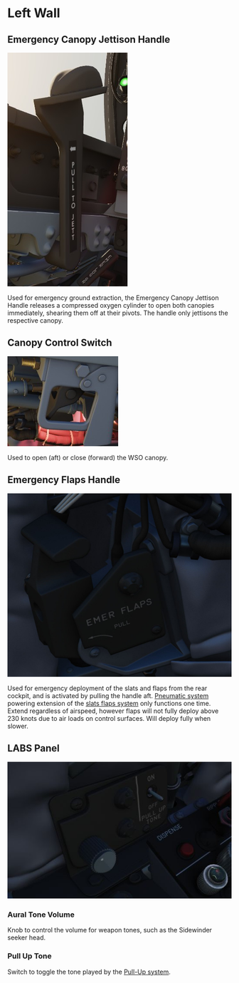 # Left Wall

## Emergency Canopy Jettison Handle

![CanJet](../../../img/wso_canopy_jettison.jpg)

Used for emergency ground extraction, the Emergency Canopy Jettison Handle
releases a compressed oxygen cylinder to open both canopies immediately,
shearing them off at their pivots. The handle only jettisons the respective canopy.

## Canopy Control Switch

![Canopy Control Switch](../../../img/wso_canopy_handle.jpg)

Used to open (aft) or close (forward) the WSO canopy.

## Emergency Flaps Handle

![wso_emergency_flaps_handle](../../../img/wso_emergency_flaps_handle.jpg)

Used for emergency deployment of the slats and flaps from the rear cockpit, and
is activated by pulling the handle aft. [Pneumatic system](../../../systems/pneumatics.md) powering
extension of
the [slats flaps system](../../../systems/flight_controls_gear/flight_controls.md#slats-flap-system)
only functions one time. Extend regardless of airspeed, however flaps will not fully deploy above
230 knots due to air loads on control surfaces. Will deploy fully when slower.

## LABS Panel

![wso_labs_panel](../../../img/wso_labs_panel.jpg)

### Aural Tone Volume

Knob to control the volume for weapon tones, such as the Sidewinder seeker head.

### Pull Up Tone

Switch to toggle the tone played by
the [Pull-Up system](../../../systems/weapon_systems/arbcs.md#arbcs-indicators).
